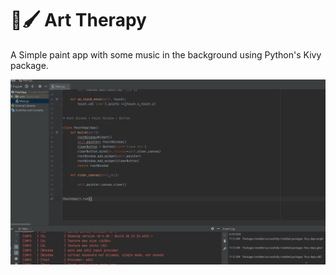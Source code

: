 
# 🎨🖌 Art Therapy

A Simple paint app with some music in the background using Python's Kivy package.

![alt text](https://github.com/benyamindsmith/PythonMusings/blob/master/ArtTherapy/Paint%20Gif.gif)
